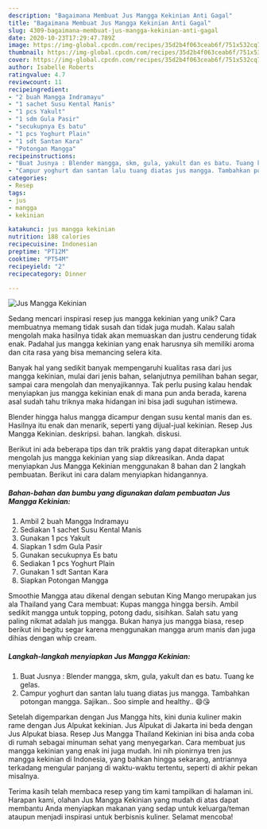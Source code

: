 ```yaml
---
description: "Bagaimana Membuat Jus Mangga Kekinian Anti Gagal"
title: "Bagaimana Membuat Jus Mangga Kekinian Anti Gagal"
slug: 4309-bagaimana-membuat-jus-mangga-kekinian-anti-gagal
date: 2020-10-23T17:29:47.789Z
image: https://img-global.cpcdn.com/recipes/35d2b4f063ceab6f/751x532cq70/jus-mangga-kekinian-foto-resep-utama.jpg
thumbnail: https://img-global.cpcdn.com/recipes/35d2b4f063ceab6f/751x532cq70/jus-mangga-kekinian-foto-resep-utama.jpg
cover: https://img-global.cpcdn.com/recipes/35d2b4f063ceab6f/751x532cq70/jus-mangga-kekinian-foto-resep-utama.jpg
author: Isabelle Roberts
ratingvalue: 4.7
reviewcount: 11
recipeingredient:
- "2 buah Mangga Indramayu"
- "1 sachet Susu Kental Manis"
- "1 pcs Yakult"
- "1 sdm Gula Pasir"
- "secukupnya Es batu"
- "1 pcs Yoghurt Plain"
- "1 sdt Santan Kara"
- "Potongan Mangga"
recipeinstructions:
- "Buat Jusnya : Blender mangga, skm, gula, yakult dan es batu. Tuang ke gelas."
- "Campur yoghurt dan santan lalu tuang diatas jus mangga. Tambahkan potongan mangga. Sajikan.. Soo simple and healthy.. 😄😘"
categories:
- Resep
tags:
- jus
- mangga
- kekinian

katakunci: jus mangga kekinian 
nutrition: 188 calories
recipecuisine: Indonesian
preptime: "PT12M"
cooktime: "PT54M"
recipeyield: "2"
recipecategory: Dinner

---
```



![Jus Mangga Kekinian](https://img-global.cpcdn.com/recipes/35d2b4f063ceab6f/751x532cq70/jus-mangga-kekinian-foto-resep-utama.jpg)

Sedang mencari inspirasi resep jus mangga kekinian yang unik? Cara membuatnya memang tidak susah dan tidak juga mudah. Kalau salah mengolah maka hasilnya tidak akan memuaskan dan justru cenderung tidak enak. Padahal jus mangga kekinian yang enak harusnya sih memiliki aroma dan cita rasa yang bisa memancing selera kita.

Banyak hal yang sedikit banyak mempengaruhi kualitas rasa dari jus mangga kekinian, mulai dari jenis bahan, selanjutnya pemilihan bahan segar, sampai cara mengolah dan menyajikannya. Tak perlu pusing kalau hendak menyiapkan jus mangga kekinian enak di mana pun anda berada, karena asal sudah tahu triknya maka hidangan ini bisa jadi suguhan istimewa.

Blender hingga halus mangga dicampur dengan susu kental manis dan es. Hasilnya itu enak dan menarik, seperti yang dijual-jual kekinian. Resep Jus Mangga Kekinian. deskripsi. bahan. langkah. diskusi.


Berikut ini ada beberapa tips dan trik praktis yang dapat diterapkan untuk mengolah jus mangga kekinian yang siap dikreasikan. Anda dapat menyiapkan Jus Mangga Kekinian menggunakan 8 bahan dan 2 langkah pembuatan. Berikut ini cara dalam menyiapkan hidangannya.

<!--inarticleads1-->

##### Bahan-bahan dan bumbu yang digunakan dalam pembuatan Jus Mangga Kekinian:

1. Ambil 2 buah Mangga Indramayu
1. Sediakan 1 sachet Susu Kental Manis
1. Gunakan 1 pcs Yakult
1. Siapkan 1 sdm Gula Pasir
1. Gunakan secukupnya Es batu
1. Sediakan 1 pcs Yoghurt Plain
1. Gunakan 1 sdt Santan Kara
1. Siapkan Potongan Mangga


Smoothie Mangga atau dikenal dengan sebutan King Mango merupakan jus ala Thailand yang Cara membuat: Kupas mangga hingga bersih. Ambil sedikit mangga untuk topping, potong dadu, sisihkan. Salah satu yang paling nikmat adalah jus mangga. Bukan hanya jus mangga biasa, resep berikut ini begitu segar karena menggunakan mangga arum manis dan juga dihias dengan whip cream. 

<!--inarticleads2-->

##### Langkah-langkah menyiapkan Jus Mangga Kekinian:

1. Buat Jusnya : Blender mangga, skm, gula, yakult dan es batu. Tuang ke gelas.
1. Campur yoghurt dan santan lalu tuang diatas jus mangga. Tambahkan potongan mangga. Sajikan.. Soo simple and healthy.. 😄😘


Setelah digemparkan dengan Jus Mangga hits, kini dunia kuliner makin rame dengan Jus Alpukat kekinian. Jus Alpukat di Jakarta ini beda dengan Jus Alpukat biasa. Resep Jus Mangga Thailand Kekinian ini bisa anda coba di rumah sebagai minuman sehat yang menyegarkan. Cara membuat jus mangga kekinian yang enak ini juga mudah. Ini nih pionirnya tren jus mangga kekinian di Indonesia, yang bahkan hingga sekarang, antriannya terkadang mengular panjang di waktu-waktu tertentu, seperti di akhir pekan misalnya. 

Terima kasih telah membaca resep yang tim kami tampilkan di halaman ini. Harapan kami, olahan Jus Mangga Kekinian yang mudah di atas dapat membantu Anda menyiapkan makanan yang sedap untuk keluarga/teman ataupun menjadi inspirasi untuk berbisnis kuliner. Selamat mencoba!
